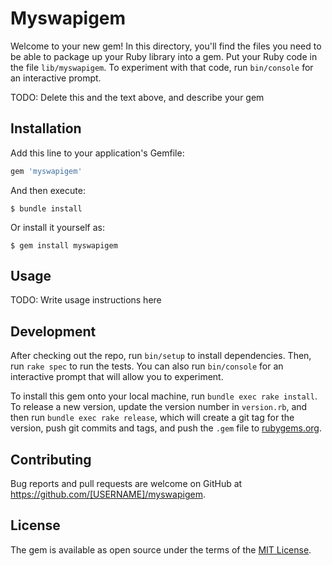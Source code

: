 # Myswapigem

Welcome to your new gem! In this directory, you'll find the files you need to be able to package up your Ruby library into a gem. Put your Ruby code in the file `lib/myswapigem`. To experiment with that code, run `bin/console` for an interactive prompt.

TODO: Delete this and the text above, and describe your gem

## Installation

Add this line to your application's Gemfile:

```ruby
gem 'myswapigem'
```

And then execute:

    $ bundle install

Or install it yourself as:

    $ gem install myswapigem

## Usage

TODO: Write usage instructions here

## Development

After checking out the repo, run `bin/setup` to install dependencies. Then, run `rake spec` to run the tests. You can also run `bin/console` for an interactive prompt that will allow you to experiment.

To install this gem onto your local machine, run `bundle exec rake install`. To release a new version, update the version number in `version.rb`, and then run `bundle exec rake release`, which will create a git tag for the version, push git commits and tags, and push the `.gem` file to [rubygems.org](https://rubygems.org).

## Contributing

Bug reports and pull requests are welcome on GitHub at https://github.com/[USERNAME]/myswapigem.


## License

The gem is available as open source under the terms of the [MIT License](https://opensource.org/licenses/MIT).

